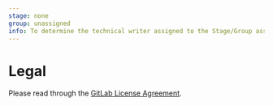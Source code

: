 ```yaml
---
stage: none
group: unassigned
info: To determine the technical writer assigned to the Stage/Group associated with this page, see https://about.gitlab.com/handbook/product/ux/technical-writing/#assignments
---
```


# Legal

Please read through the [GitLab License Agreement](https://gitlab.com/gitlab-org/gitlab/-/blob/master/CONTRIBUTING.md).
